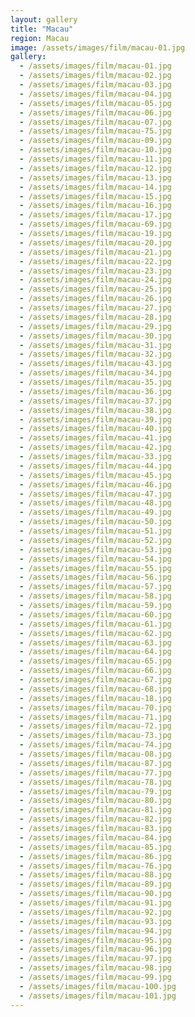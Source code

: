 ```yaml
---
layout: gallery
title: "Macau"                 
region: Macau                  
image: /assets/images/film/macau-01.jpg   
gallery:
  - /assets/images/film/macau-01.jpg
  - /assets/images/film/macau-02.jpg
  - /assets/images/film/macau-03.jpg
  - /assets/images/film/macau-04.jpg
  - /assets/images/film/macau-05.jpg
  - /assets/images/film/macau-06.jpg
  - /assets/images/film/macau-07.jpg
  - /assets/images/film/macau-75.jpg
  - /assets/images/film/macau-09.jpg
  - /assets/images/film/macau-10.jpg
  - /assets/images/film/macau-11.jpg
  - /assets/images/film/macau-12.jpg
  - /assets/images/film/macau-13.jpg
  - /assets/images/film/macau-14.jpg
  - /assets/images/film/macau-15.jpg
  - /assets/images/film/macau-16.jpg
  - /assets/images/film/macau-17.jpg
  - /assets/images/film/macau-69.jpg
  - /assets/images/film/macau-19.jpg
  - /assets/images/film/macau-20.jpg
  - /assets/images/film/macau-21.jpg
  - /assets/images/film/macau-22.jpg
  - /assets/images/film/macau-23.jpg
  - /assets/images/film/macau-24.jpg
  - /assets/images/film/macau-25.jpg
  - /assets/images/film/macau-26.jpg
  - /assets/images/film/macau-27.jpg
  - /assets/images/film/macau-28.jpg
  - /assets/images/film/macau-29.jpg
  - /assets/images/film/macau-30.jpg
  - /assets/images/film/macau-31.jpg
  - /assets/images/film/macau-32.jpg
  - /assets/images/film/macau-43.jpg
  - /assets/images/film/macau-34.jpg
  - /assets/images/film/macau-35.jpg
  - /assets/images/film/macau-36.jpg
  - /assets/images/film/macau-37.jpg
  - /assets/images/film/macau-38.jpg
  - /assets/images/film/macau-39.jpg
  - /assets/images/film/macau-40.jpg
  - /assets/images/film/macau-41.jpg
  - /assets/images/film/macau-42.jpg
  - /assets/images/film/macau-33.jpg
  - /assets/images/film/macau-44.jpg
  - /assets/images/film/macau-45.jpg
  - /assets/images/film/macau-46.jpg
  - /assets/images/film/macau-47.jpg
  - /assets/images/film/macau-48.jpg
  - /assets/images/film/macau-49.jpg
  - /assets/images/film/macau-50.jpg
  - /assets/images/film/macau-51.jpg
  - /assets/images/film/macau-52.jpg
  - /assets/images/film/macau-53.jpg
  - /assets/images/film/macau-54.jpg
  - /assets/images/film/macau-55.jpg
  - /assets/images/film/macau-56.jpg
  - /assets/images/film/macau-57.jpg
  - /assets/images/film/macau-58.jpg
  - /assets/images/film/macau-59.jpg
  - /assets/images/film/macau-60.jpg
  - /assets/images/film/macau-61.jpg
  - /assets/images/film/macau-62.jpg
  - /assets/images/film/macau-63.jpg
  - /assets/images/film/macau-64.jpg
  - /assets/images/film/macau-65.jpg
  - /assets/images/film/macau-66.jpg
  - /assets/images/film/macau-67.jpg
  - /assets/images/film/macau-68.jpg
  - /assets/images/film/macau-18.jpg
  - /assets/images/film/macau-70.jpg
  - /assets/images/film/macau-71.jpg
  - /assets/images/film/macau-72.jpg
  - /assets/images/film/macau-73.jpg
  - /assets/images/film/macau-74.jpg
  - /assets/images/film/macau-08.jpg
  - /assets/images/film/macau-87.jpg
  - /assets/images/film/macau-77.jpg
  - /assets/images/film/macau-78.jpg
  - /assets/images/film/macau-79.jpg
  - /assets/images/film/macau-80.jpg
  - /assets/images/film/macau-81.jpg
  - /assets/images/film/macau-82.jpg
  - /assets/images/film/macau-83.jpg
  - /assets/images/film/macau-84.jpg
  - /assets/images/film/macau-85.jpg
  - /assets/images/film/macau-86.jpg
  - /assets/images/film/macau-76.jpg
  - /assets/images/film/macau-88.jpg
  - /assets/images/film/macau-89.jpg
  - /assets/images/film/macau-90.jpg
  - /assets/images/film/macau-91.jpg
  - /assets/images/film/macau-92.jpg
  - /assets/images/film/macau-93.jpg
  - /assets/images/film/macau-94.jpg
  - /assets/images/film/macau-95.jpg
  - /assets/images/film/macau-96.jpg
  - /assets/images/film/macau-97.jpg
  - /assets/images/film/macau-98.jpg
  - /assets/images/film/macau-99.jpg
  - /assets/images/film/macau-100.jpg
  - /assets/images/film/macau-101.jpg
---
```

